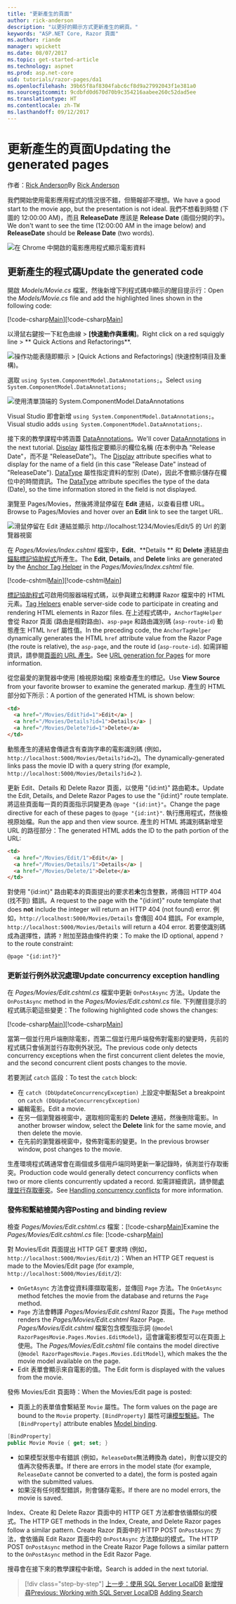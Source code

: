 ```yaml
---
title: "更新產生的頁面"
author: rick-anderson
description: "以更好的顯示方式更新產生的網頁。"
keywords: "ASP.NET Core, Razor 頁面"
ms.author: riande
manager: wpickett
ms.date: 08/07/2017
ms.topic: get-started-article
ms.technology: aspnet
ms.prod: asp.net-core
uid: tutorials/razor-pages/da1
ms.openlocfilehash: 39b65f8af8304fabc6cf8d9a27992043f1e381a0
ms.sourcegitcommit: 9cdbfd0d670d70b9c354216aabee260c52dad5ee
ms.translationtype: HT
ms.contentlocale: zh-TW
ms.lasthandoff: 09/12/2017
---
```

# <a name="updating-the-generated-pages"></a><span data-ttu-id="1f627-104">更新產生的頁面</span><span class="sxs-lookup"><span data-stu-id="1f627-104">Updating the generated pages</span></span>

<span data-ttu-id="1f627-105">作者：[Rick Anderson](https://twitter.com/RickAndMSFT)</span><span class="sxs-lookup"><span data-stu-id="1f627-105">By [Rick Anderson](https://twitter.com/RickAndMSFT)</span></span>

<span data-ttu-id="1f627-106">我們開始使用電影應用程式的情況很不錯，但簡報卻不理想。</span><span class="sxs-lookup"><span data-stu-id="1f627-106">We have a good start to the movie app, but the presentation is not ideal.</span></span> <span data-ttu-id="1f627-107">我們不想看到時間 (下圖的 12:00:00 AM)，而且 **ReleaseDate** 應該是 **Release Date** (兩個分開的字)。</span><span class="sxs-lookup"><span data-stu-id="1f627-107">We don't want to see the time (12:00:00 AM in the image below) and **ReleaseDate** should be **Release Date** (two words).</span></span>

![在 Chrome 中開啟的電影應用程式顯示電影資料](sql/_static/m55.png)

## <a name="update-the-generated-code"></a><span data-ttu-id="1f627-109">更新產生的程式碼</span><span class="sxs-lookup"><span data-stu-id="1f627-109">Update the generated code</span></span>

<span data-ttu-id="1f627-110">開啟 *Models/Movie.cs* 檔案，然後新增下列程式碼中顯示的醒目提示行：</span><span class="sxs-lookup"><span data-stu-id="1f627-110">Open the *Models/Movie.cs* file and add the highlighted lines shown in the following code:</span></span>

<span data-ttu-id="1f627-111">[!code-csharp[Main](razor-pages-start/sample/RazorPagesMovie/Models/MovieDate.cs?name=snippet_1&highlight=10-11)]</span><span class="sxs-lookup"><span data-stu-id="1f627-111">[!code-csharp[Main](razor-pages-start/sample/RazorPagesMovie/Models/MovieDate.cs?name=snippet_1&highlight=10-11)]</span></span>

<span data-ttu-id="1f627-112">以滑鼠右鍵按一下紅色曲線 > **[快速動作與重構]**。</span><span class="sxs-lookup"><span data-stu-id="1f627-112">Right click on a red squiggly line > ** Quick Actions and Refactorings**.</span></span>

  ![操作功能表隨即顯示 **> [Quick Actions and Refactorings] (快速控制項目及重構)**。](da1/qa.png)


<span data-ttu-id="1f627-114">選取 `using System.ComponentModel.DataAnnotations;`。</span><span class="sxs-lookup"><span data-stu-id="1f627-114">Select `using System.ComponentModel.DataAnnotations;`</span></span>

  ![使用清單頂端的 System.ComponentModel.DataAnnotations](da1/da.png)

  <span data-ttu-id="1f627-116">Visual Studio 即會新增 `using System.ComponentModel.DataAnnotations;`。</span><span class="sxs-lookup"><span data-stu-id="1f627-116">Visual studio adds `using System.ComponentModel.DataAnnotations;`.</span></span>

<span data-ttu-id="1f627-117">接下來的教學課程中將涵蓋 [DataAnnotations](https://docs.microsoft.com/aspnet/mvc/overview/older-versions/mvc-music-store/mvc-music-store-part-6)。</span><span class="sxs-lookup"><span data-stu-id="1f627-117">We'll cover [DataAnnotations](https://docs.microsoft.com/aspnet/mvc/overview/older-versions/mvc-music-store/mvc-music-store-part-6) in the next tutorial.</span></span> <span data-ttu-id="1f627-118">[Display](https://docs.microsoft.com//aspnet/core/api/microsoft.aspnetcore.mvc.modelbinding.metadata.displaymetadata) 屬性指定要顯示的欄位名稱 (在本例中為 "Release Date"，而不是 "ReleaseDate")。</span><span class="sxs-lookup"><span data-stu-id="1f627-118">The [Display](https://docs.microsoft.com//aspnet/core/api/microsoft.aspnetcore.mvc.modelbinding.metadata.displaymetadata) attribute specifies what to display for the name of a field (in this case "Release Date" instead of "ReleaseDate").</span></span> <span data-ttu-id="1f627-119">[DataType](https://docs.microsoft.com/aspnet/core/api/microsoft.aspnetcore.mvc.dataannotations.internal.datatypeattributeadapter) 屬性指定資料的型別 (Date)，因此不會顯示儲存在欄位中的時間資訊。</span><span class="sxs-lookup"><span data-stu-id="1f627-119">The [DataType](https://docs.microsoft.com/aspnet/core/api/microsoft.aspnetcore.mvc.dataannotations.internal.datatypeattributeadapter) attribute specifies the type of the data (Date), so the time information stored in the field is not displayed.</span></span>

<span data-ttu-id="1f627-120">瀏覽至 Pages/Movies，然後將滑鼠停留在 **Edit** 連結，以查看目標 URL。</span><span class="sxs-lookup"><span data-stu-id="1f627-120">Browse to Pages/Movies and  hover over an **Edit** link to see the target URL.</span></span>

![滑鼠停留在 Edit 連結並顯示 http://localhost:1234/Movies/Edit/5 的 Url 的瀏覽器視窗](da1/edit7.png)

<span data-ttu-id="1f627-122">在 *Pages/Movies/Index.cshtml* 檔案中，**Edit**、**Details ** 和 **Delete** 連結是由[錨點標記協助程式](xref:mvc/views/tag-helpers/builtin-th/AnchorTagHelper)所產生。</span><span class="sxs-lookup"><span data-stu-id="1f627-122">The **Edit**, **Details**, and **Delete** links are generated by the [Anchor Tag Helper](xref:mvc/views/tag-helpers/builtin-th/AnchorTagHelper) in the *Pages/Movies/Index.cshtml* file.</span></span>

<span data-ttu-id="1f627-123">[!code-cshtml[Main](razor-pages-start\snapshot_sample\RazorPagesMovie\Pages\Movie\Index.cshtml?highlight=16-18&range=32-)]</span><span class="sxs-lookup"><span data-stu-id="1f627-123">[!code-cshtml[Main](razor-pages-start\snapshot_sample\RazorPagesMovie\Pages\Movie\Index.cshtml?highlight=16-18&range=32-)]</span></span>

<span data-ttu-id="1f627-124">[標記協助程式](xref:mvc/views/tag-helpers/intro)可啟用伺服器端程式碼，以參與建立和轉譯 Razor 檔案中的 HTML 元素。</span><span class="sxs-lookup"><span data-stu-id="1f627-124">[Tag Helpers](xref:mvc/views/tag-helpers/intro) enable server-side code to participate in creating and rendering HTML elements in Razor files.</span></span> <span data-ttu-id="1f627-125">在上述程式碼中，`AnchorTagHelper` 會從 Razor 頁面 (路由是相對路由)、`asp-page` 和路由識別碼 (`asp-route-id`) 動態產生 HTML `href` 屬性值。</span><span class="sxs-lookup"><span data-stu-id="1f627-125">In the preceding code, the `AnchorTagHelper` dynamically generates the HTML `href` attribute value from the Razor Page (the route is relative), the `asp-page`,  and the route id (`asp-route-id`).</span></span> <span data-ttu-id="1f627-126">如需詳細資訊，請參閱[頁面的 URL 產生](xref:mvc/razor-pages/index#url-generation-for-pages)。</span><span class="sxs-lookup"><span data-stu-id="1f627-126">See [URL generation for Pages](xref:mvc/razor-pages/index#url-generation-for-pages) for more information.</span></span>

<span data-ttu-id="1f627-127">從您最愛的瀏覽器中使用 [檢視原始檔] 來檢查產生的標記。</span><span class="sxs-lookup"><span data-stu-id="1f627-127">Use **View Source** from your favorite browser to examine the generated markup.</span></span> <span data-ttu-id="1f627-128">產生的 HTML 部分如下所示：</span><span class="sxs-lookup"><span data-stu-id="1f627-128">A portion of the generated HTML is shown below:</span></span>

```html
<td>
  <a href="/Movies/Edit?id=1">Edit</a> |
  <a href="/Movies/Details?id=1">Details</a> |
  <a href="/Movies/Delete?id=1">Delete</a>
</td>

```

<span data-ttu-id="1f627-129">動態產生的連結會傳遞含有查詢字串的電影識別碼 (例如，`http://localhost:5000/Movies/Details?id=2`)。</span><span class="sxs-lookup"><span data-stu-id="1f627-129">The dynamically-generated links pass the movie ID with a query string (for example, `http://localhost:5000/Movies/Details?id=2` ).</span></span> 

<span data-ttu-id="1f627-130">更新 Edit、Details 和 Delete Razor 頁面，以使用 "{id:int}" 路由範本。</span><span class="sxs-lookup"><span data-stu-id="1f627-130">Update the Edit, Details, and Delete Razor Pages to use the "{id:int}" route template.</span></span> <span data-ttu-id="1f627-131">將這些頁面每一頁的頁面指示詞變更為 `@page "{id:int}"`。</span><span class="sxs-lookup"><span data-stu-id="1f627-131">Change the page directive for each of these pages to `@page "{id:int}"`.</span></span> <span data-ttu-id="1f627-132">執行應用程式，然後檢視原始檔。</span><span class="sxs-lookup"><span data-stu-id="1f627-132">Run the app and then view source.</span></span> <span data-ttu-id="1f627-133">產生的 HTML 將識別碼新增至 URL 的路徑部分：</span><span class="sxs-lookup"><span data-stu-id="1f627-133">The generated HTML adds the ID to the path portion of the URL:</span></span>

```html
<td>
  <a href="/Movies/Edit/1">Edit</a> |
  <a href="/Movies/Details/1">Details</a> |
  <a href="/Movies/Delete/1">Delete</a>
</td>
```

<span data-ttu-id="1f627-134">對使用 "{id:int}" 路由範本的頁面提出的要求若**未**包含整數，將傳回 HTTP 404 (找不到) 錯誤。</span><span class="sxs-lookup"><span data-stu-id="1f627-134">A request to the page with the "{id:int}" route template that does **not** include the integer will return an HTTP 404 (not found) error.</span></span> <span data-ttu-id="1f627-135">例如，`http://localhost:5000/Movies/Details` 會傳回 404 錯誤。</span><span class="sxs-lookup"><span data-stu-id="1f627-135">For example, `http://localhost:5000/Movies/Details` will return a 404 error.</span></span> <span data-ttu-id="1f627-136">若要使識別碼成為選擇性，請將 `?` 附加至路由條件約束：</span><span class="sxs-lookup"><span data-stu-id="1f627-136">To make the ID optional, append `?` to the route constraint:</span></span>

 ```cshtml
@page "{id:int?}"
```

### <a name="update-concurrency-exception-handling"></a><span data-ttu-id="1f627-137">更新並行例外狀況處理</span><span class="sxs-lookup"><span data-stu-id="1f627-137">Update concurrency exception handling</span></span>

<span data-ttu-id="1f627-138">在 *Pages/Movies/Edit.cshtml.cs* 檔案中更新 `OnPostAsync` 方法。</span><span class="sxs-lookup"><span data-stu-id="1f627-138">Update the `OnPostAsync` method in the *Pages/Movies/Edit.cshtml.cs* file.</span></span> <span data-ttu-id="1f627-139">下列醒目提示的程式碼示範這些變更：</span><span class="sxs-lookup"><span data-stu-id="1f627-139">The following highlighted code shows the changes:</span></span>

<span data-ttu-id="1f627-140">[!code-csharp[Main](razor-pages-start/snapshot_sample/RazorPagesMovie/Pages/Movie/Edit.cshtml.cs?name=snippet1&highlight=17-24)]</span><span class="sxs-lookup"><span data-stu-id="1f627-140">[!code-csharp[Main](razor-pages-start/snapshot_sample/RazorPagesMovie/Pages/Movie/Edit.cshtml.cs?name=snippet1&highlight=17-24)]</span></span>

<span data-ttu-id="1f627-141">當第一個並行用戶端刪除電影，而第二個並行用戶端發佈對電影的變更時，先前的程式碼只會偵測並行存取例外狀況。</span><span class="sxs-lookup"><span data-stu-id="1f627-141">The previous code only detects concurrency exceptions when the first concurrent client deletes the movie, and the second concurrent client posts changes to the movie.</span></span>

<span data-ttu-id="1f627-142">若要測試 `catch` 區段：</span><span class="sxs-lookup"><span data-stu-id="1f627-142">To test the `catch` block:</span></span>

* <span data-ttu-id="1f627-143">在 `catch (DbUpdateConcurrencyException)` 上設定中斷點</span><span class="sxs-lookup"><span data-stu-id="1f627-143">Set a breakpoint on `catch (DbUpdateConcurrencyException)`</span></span>
* <span data-ttu-id="1f627-144">編輯電影。</span><span class="sxs-lookup"><span data-stu-id="1f627-144">Edit a movie.</span></span>
* <span data-ttu-id="1f627-145">在另一個瀏覽器視窗中，選取相同電影的 **Delete** 連結，然後刪除電影。</span><span class="sxs-lookup"><span data-stu-id="1f627-145">In another browser window, select the **Delete** link for the same movie, and then delete the movie.</span></span>
* <span data-ttu-id="1f627-146">在先前的瀏覽器視窗中，發佈對電影的變更。</span><span class="sxs-lookup"><span data-stu-id="1f627-146">In the previous browser window, post changes to the movie.</span></span>

<span data-ttu-id="1f627-147">生產環境程式碼通常會在兩個或多個用戶端同時更新一筆記錄時，偵測並行存取衝突。</span><span class="sxs-lookup"><span data-stu-id="1f627-147">Production code would generally detect concurrency conflicts when two or more clients concurrently updated a record.</span></span> <span data-ttu-id="1f627-148">如需詳細資訊，請參閱[處理並行存取衝突](xref:data/ef-mvc/concurrency)。</span><span class="sxs-lookup"><span data-stu-id="1f627-148">See [Handling concurrency conflicts](xref:data/ef-mvc/concurrency) for more information.</span></span>

### <a name="posting-and-binding-review"></a><span data-ttu-id="1f627-149">發佈和繫結檢閱內容</span><span class="sxs-lookup"><span data-stu-id="1f627-149">Posting and binding review</span></span>

<span data-ttu-id="1f627-150">檢查 *Pages/Movies/Edit.cshtml.cs* 檔案：[!code-csharp[Main](razor-pages-start/snapshot_sample/RazorPagesMovie/Pages/Movie/Edit.cshtml.cs?name=snippet2)]</span><span class="sxs-lookup"><span data-stu-id="1f627-150">Examine the *Pages/Movies/Edit.cshtml.cs* file: [!code-csharp[Main](razor-pages-start/snapshot_sample/RazorPagesMovie/Pages/Movie/Edit.cshtml.cs?name=snippet2)]</span></span>

<span data-ttu-id="1f627-151">對 Movies/Edit 頁面提出 HTTP GET 要求時 (例如，`http://localhost:5000/Movies/Edit/2`)：</span><span class="sxs-lookup"><span data-stu-id="1f627-151">When an HTTP GET request is made to the Movies/Edit page (for example, `http://localhost:5000/Movies/Edit/2`):</span></span>

* <span data-ttu-id="1f627-152">`OnGetAsync` 方法會從資料庫擷取電影，並傳回 `Page` 方法。</span><span class="sxs-lookup"><span data-stu-id="1f627-152">The `OnGetAsync` method fetches the movie from the database and returns the `Page` method.</span></span> 
* <span data-ttu-id="1f627-153">`Page` 方法會轉譯 *Pages/Movies/Edit.cshtml* Razor 頁面。</span><span class="sxs-lookup"><span data-stu-id="1f627-153">The `Page` method renders the *Pages/Movies/Edit.cshtml* Razor Page.</span></span> <span data-ttu-id="1f627-154">*Pages/Movies/Edit.cshtml* 檔案包含模型指示詞 (`@model RazorPagesMovie.Pages.Movies.EditModel`)，這會讓電影模型可以在頁面上使用。</span><span class="sxs-lookup"><span data-stu-id="1f627-154">The *Pages/Movies/Edit.cshtml* file contains the model directive (`@model RazorPagesMovie.Pages.Movies.EditModel`), which makes the the movie model available on the page.</span></span>
* <span data-ttu-id="1f627-155">Edit 表單會顯示來自電影的值。</span><span class="sxs-lookup"><span data-stu-id="1f627-155">The Edit form is displayed with the values from the movie.</span></span>

<span data-ttu-id="1f627-156">發佈 Movies/Edit 頁面時：</span><span class="sxs-lookup"><span data-stu-id="1f627-156">When the Movies/Edit page is posted:</span></span>

* <span data-ttu-id="1f627-157">頁面上的表單值會繫結至 `Movie` 屬性。</span><span class="sxs-lookup"><span data-stu-id="1f627-157">The form values on the page are bound to the `Movie` property.</span></span> <span data-ttu-id="1f627-158">`[BindProperty]` 屬性可讓[模型繫結](xref:mvc/models/model-binding)。</span><span class="sxs-lookup"><span data-stu-id="1f627-158">The `[BindProperty]` attribute enables [Model binding](xref:mvc/models/model-binding).</span></span>

```csharp
[BindProperty]
public Movie Movie { get; set; }
```

* <span data-ttu-id="1f627-159">如果模型狀態中有錯誤 (例如，`ReleaseDate`無法轉換為 date)，則會以提交的值再次發佈表單。</span><span class="sxs-lookup"><span data-stu-id="1f627-159">If there are errors in the model state (for example, `ReleaseDate` cannot be converted to a date), the form is posted again with the submitted values.</span></span>
* <span data-ttu-id="1f627-160">如果沒有任何模型錯誤，則會儲存電影。</span><span class="sxs-lookup"><span data-stu-id="1f627-160">If there are no model errors, the movie is saved.</span></span>

<span data-ttu-id="1f627-161">Index、Create 和 Delete Razor 頁面中的 HTTP GET 方法都會依循類似的模式。</span><span class="sxs-lookup"><span data-stu-id="1f627-161">The HTTP GET methods in the Index, Create, and Delete Razor pages follow a similar pattern.</span></span> <span data-ttu-id="1f627-162">Create Razor 頁面中的 HTTP POST `OnPostAsync` 方法，會依循與 Edit Razor 頁面中的 `OnPostAsync` 方法類似的模式。</span><span class="sxs-lookup"><span data-stu-id="1f627-162">The HTTP POST `OnPostAsync` method in the Create Razor Page follows a similar pattern to the `OnPostAsync` method in the Edit Razor Page.</span></span>

<span data-ttu-id="1f627-163">搜尋會在接下來的教學課程中新增。</span><span class="sxs-lookup"><span data-stu-id="1f627-163">Search is added in the next tutorial.</span></span>

>[!div class="step-by-step"]
<span data-ttu-id="1f627-164">[上一步：使用 SQL Server LocalDB](xref:tutorials/razor-pages/sql)
[新增搜尋](xref:tutorials/razor-pages/search)</span><span class="sxs-lookup"><span data-stu-id="1f627-164">[Previous: Working with SQL Server LocalDB](xref:tutorials/razor-pages/sql)
[Adding Search](xref:tutorials/razor-pages/search)</span></span>
